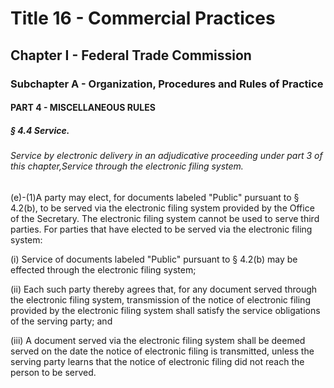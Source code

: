 
# Title 16 - Commercial Practices
## Chapter I - Federal Trade Commission
### Subchapter A - Organization, Procedures and Rules of Practice
#### PART 4 - MISCELLANEOUS RULES
##### § 4.4 Service.
###### Service by electronic delivery in an adjudicative proceeding under part 3 of this chapter,Service through the electronic filing system.

(e)-(1)A party may elect, for documents labeled "Public" pursuant to § 4.2(b), to be served via the electronic filing system provided by the Office of the Secretary. The electronic filing system cannot be used to serve third parties. For parties that have elected to be served via the electronic filing system:

(i) Service of documents labeled "Public" pursuant to § 4.2(b) may be effected through the electronic filing system;

(ii) Each such party thereby agrees that, for any document served through the electronic filing system, transmission of the notice of electronic filing provided by the electronic filing system shall satisfy the service obligations of the serving party; and

(iii) A document served via the electronic filing system shall be deemed served on the date the notice of electronic filing is transmitted, unless the serving party learns that the notice of electronic filing did not reach the person to be served.
